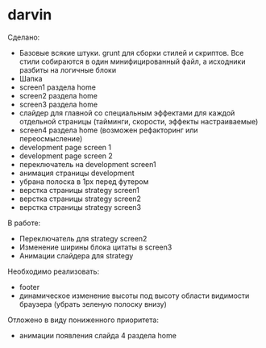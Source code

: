 darvin
======

Сделано:
- Базовые всякие штуки. grunt для сборки стилей и скриптов. Все стили собираются в один минифицированный файл, а исходники разбиты на логичные блоки
- Шапка
- screen1 раздела home
- screen2 раздела home
- screen3 раздела home
- слайдер для главной со специальным эффектами для каждой отдельной страницы (тайминги, скорости, эффекты настраиваемые)
- screen4 раздела home (возможен рефакторинг или переосмысление)
- development page screen 1
- development page screen 2
- переключатель на development screen1
- анимация страницы development
- убрана полоска в 1px перед футером
- верстка страницы strategy screen1
- верстка страницы strategy screen2
- верстка страницы strategy screen3

В работе:
- Переключатель для strategy screen2
- Изменение ширины блока цитаты в screen3
- Анимации слайдера для strategy


Необходимо реализовать:
- footer
- динамическое изменение высоты под высоту области видимости браузера (убрать зеленую полоску внизу)

Отложено в виду пониженного приоритета:
- анимации появления слайда 4 раздела home
